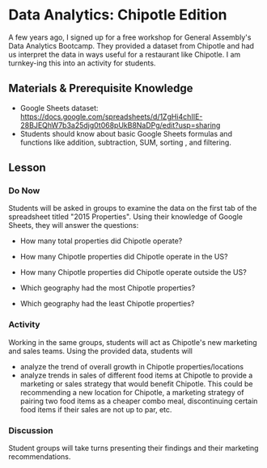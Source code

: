# Data Analytics: Chipotle Edition
A few years ago, I signed up for a free workshop for General Assembly's Data Analytics Bootcamp. They provided a dataset from Chipotle and had us interpret the data in ways useful for a restaurant like Chipotle. I am turnkey-ing this into an activity for students.

## Materials & Prerequisite Knowledge
* Google Sheets dataset: https://docs.google.com/spreadsheets/d/1ZgHi4chIIE-28BJEQhW7b3a25djg0t068pUkB8NaDPg/edit?usp=sharing
* Students should know about basic Google Sheets formulas and functions like addition, subtraction, SUM, sorting , and filtering.

## Lesson

### Do Now
Students will be asked in groups to examine the data on the first tab of the spreadsheet titled "2015 Properties". Using their knowledge of Google Sheets, they will answer the questions:

* How many total properties did Chipotle operate?
* How many Chipotle properties did Chipotle operate in the US?
* How many Chipotle properties did Chipotle operate outside the US?

* Which geography had the most Chipotle properties?
* Which geography had the least Chipotle properties?

### Activity
Working in the same groups, students will act as Chipotle's new marketing and sales teams. Using the provided data, students will
* analyze the trend of overall growth in Chipotle properties/locations
* analyze trends in sales of different food items at Chipotle
to provide a marketing or sales strategy that would benefit Chipotle. This could be recommending a new location for Chipotle, a marketing strategy of pairing two food items as a cheaper combo meal, discontinuing certain food items if their sales are not up to par, etc.

### Discussion
Student groups will take turns presenting their findings and their marketing recommendations.
